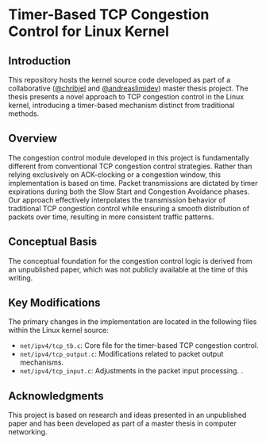 # Timer-Based TCP Congestion Control for Linux Kernel

## Introduction
This repository hosts the kernel source code developed as part of a collaborative ([@chribjel](https://github.com/chribjel) and [@andreaslimidev](https://github.com/andreaslimidev)) master thesis project. The thesis presents a novel approach to TCP congestion control in the Linux kernel, introducing a timer-based mechanism distinct from traditional methods.

## Overview
The congestion control module developed in this project is fundamentally different from conventional TCP congestion control strategies. Rather than relying exclusively on ACK-clocking or a congestion window, this implementation is based on time. Packet transmissions are dictated by timer expirations during both the Slow Start and Congestion Avoidance phases. Our approach effectively interpolates the transmission behavior of traditional TCP congestion control while ensuring a smooth distribution of packets over time, resulting in more consistent traffic patterns.

## Conceptual Basis
The conceptual foundation for the congestion control logic is derived from an unpublished paper, which was not publicly available at the time of this writing.

## Key Modifications
The primary changes in the implementation are located in the following files within the Linux kernel source:
- `net/ipv4/tcp_tb.c`: Core file for the timer-based TCP congestion control.
- `net/ipv4/tcp_output.c`: Modifications related to packet output mechanisms.
- `net/ipv4/tcp_input.c`: Adjustments in the packet input processing.
.

## Acknowledgments
This project is based on research and ideas presented in an unpublished paper and has been developed as part of a master thesis in computer networking.
